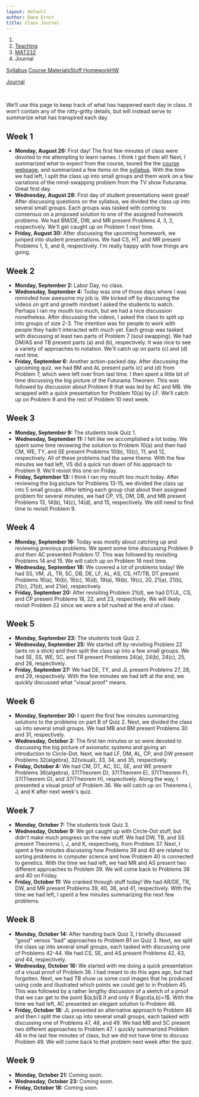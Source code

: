 ```yaml
---
layout: default
author: Dana Ernst
title: Class Journal
---
```


<ol class="breadcrumb">
  <li><a href="/"><i class="fa fa-home"></i></a></li>
  <li><a href="/teaching/">Teaching</a></li>
  <li><a href="/teaching/mat232f19">MAT232</a></li>
  <li class="active">Journal</li>
</ol>

<div class="row">
<div class="col-xs-12">
<div class="btn-group btn-group-justified">
<a class="btn btn-default btn-success" href="{{site.baseurl}}/teaching/mat232f19/syllabus/">Syllabus</a>

<a class="btn btn-default btn-primary" href="{{site.baseurl}}/teaching/mat232f19/materials/">
<span class="hidden-xs">Course Materials</span><span class="visible-xs">Stuff</span>
</a>

<a class="btn btn-default btn-warning" href="{{site.baseurl}}/teaching/mat232f19/homework/">
<span class="hidden-xs">Homework</span><span class="visible-xs">HW</span>
</a>

<a class="btn btn-default btn-info" href="{{site.baseurl}}/teaching/mat232f19/journal/">Journal</a>
</div>
</div>
</div>

<br>

We’ll use this page to keep track of what has happened each day in class. It won’t contain any of the nitty-gritty details, but will instead serve to summarize what has transpired each day.

## Week 1 ##

<ul class="fa-ul">
  <li><i class="fa-li far fa-calendar-check"></i><b>Monday, August 26:</b> First day! The first few minutes of class were devoted to me attempting to learn names. I think I got them all! Next, I summarized what to expect from the course, toured the the <a href="{{site.baseurl}}/teaching/mat232f19/">course webpage</a>, and summarized a few items on the <a href="{{site.baseurl}}/teaching/mat232f19/syllabus/">syllabus</a>. With the time we had left, I split the class up into small groups and them work on a few variations of the mind-swapping problem from the TV show Futurama.  Great first day.</li>
  <li><i class="fa-li far fa-calendar-check"></i><b>Wednesday, August 28:</b> First day of student presentations went great! After discussing questions on the syllabus, we divided the class up into several small groups.  Each groups was tasked with coming to consensus on a proposed solution to one of the assigned homework problems.  We had BM/DE, DW, and MR present Problems 4, 3, 2, respectively.  We'll get caught up on Problem 1 next time.</li>
  <li><i class="fa-li far fa-calendar-check"></i><b>Friday, August 30:</b> After discussing the upcoming homework, we jumped into student presentations.  We had CS, HT, and MR present Problems 1, 5, and 6, respectively.  I'm really happy with how things are going.</li>
</ul>

## Week 2 ##

<ul class="fa-ul">
  <li><i class="fa-li far fa-calendar-check"></i><b>Monday, September 2:</b> Labor Day, no class.</li>
  <li><i class="fa-li far fa-calendar-check"></i><b>Wednesday, September 4:</b> Today was one of those days where I was reminded how awesome my job is.  We kicked off by discussing the videos on grit and growth mindset I asked the students to watch.  Perhaps I ran my mouth too much, but we had a nice discussion nonetheless.  After discussing the videos, I asked the class to split up into groups of size 2-3.  The intention was for people to work with people they hadn't interacted with much yet.  Each group was tasked with discussing at least two parts of Problem 7 (soul swapping).  We had DM/AS and TB present parts (a) and (b), respectively.  It was nice to see a variety of approaches to notation.  We'll catch up on parts (c) and (d) next time.</li>
  <li><i class="fa-li far fa-calendar-check"></i><b>Friday, September 6:</b> Another action-packed day. After discussing the upcoming quiz, we had BM and AL present parts (c) and (d) from Problem 7, which were left over from last time. I then spent a little bit of time discussing the big picture of the Futurama Theorem. This was followed by discussion about Problem 8 that was led by AC and MB. We wrapped with a quick presentation for Problem 10(a) by LF. We'll catch up on Problem 9 and the rest of Problem 10 next week.</li>
</ul>

## Week 3 ##

<ul class="fa-ul">
  <li><i class="fa-li far fa-calendar-check"></i><b>Monday, September 9:</b> The students took Quiz 1.</li>
  <li><i class="fa-li far fa-calendar-check"></i><b>Wednesday, September 11:</b> I felt like we accomplished a lot today. We spent some time reviewing the solution to Problem 10(a) and then had CM, WE, TY, and SE present Problems 10(b), 10(c), 11, and 12, respectively. All of these problems had the same theme. With the few minutes we had left, VS did a quick run down of his approach to Problem 9. We'll revisit this one on Friday.</li>
  <li><i class="fa-li far fa-calendar-check"></i><b>Friday, September 13:</b> I think I ran my mouth too much today. After reviewing the big picture for Problems 13-15, we divided the class up into 5 small groups. After letting each group chat about their assigned problem for several minutes, we had CP, VS, DM, DB, and MB present Problems 13, 14(b), 14(c), 14(d), and 15, respectively.  We still need to find time to revisit Problem 9.</li>
</ul>

## Week 4 ##

<ul class="fa-ul">
  <li><i class="fa-li far fa-calendar-check"></i><b>Monday, September 16:</b> Today was mostly about catching up and reviewing previous problems.  We spent some time discussing Problem 9 and then AC presented Problem 17. This was followed by revisiting Problems 14 and 15. We will catch up on Problem 16 next time.</li>
  <li><i class="fa-li far fa-calendar-check"></i><b>Wednesday, September 18:</b> We covered a lot of problems today! We had SS, VM, JL, TR, SC, DB, DE, LF, AL, AS, CS, HT/TB, DT present Problems 16(a), 16(b), 16(c), 16(d), 19(a), 19(b), 19(c), 20, 21(a), 21(b), 21(c), 21(d), and 21(e), respectively.</li>
  <li><i class="fa-li far fa-calendar-check"></i><b>Friday, September 20:</b> After revisiting Problem 21(d), we had DT/JL, CS, and CP present Problems 18, 22, and 23, respectively. We will likely revisit Problem 22 since we were a bit rushed at the end of class.</li>
</ul>

## Week 5 ##

<ul class="fa-ul">
  <li><i class="fa-li far fa-calendar-check"></i><b>Monday, September 23:</b> The students took Quiz 2.</li>
  <li><i class="fa-li far fa-calendar-check"></i><b>Wednesday, September 25:</b> We started off by revisiting Problem 22 (ants on a stick) and then split the class up into a few small groups.  We had SE, SS, WE, SC, and TR present Problems 24(a), 24(b), 24(c), 25, and 26, respectively.</li>
  <li><i class="fa-li far fa-calendar-check"></i><b>Friday, September 27:</b> We had DE, TY, and JL present Problems 27, 28, and 29, respectively. With the few minutes we had left at the end, we quickly discussed what "visual proof" means.</li>
</ul>

## Week 6 ##

<ul class="fa-ul">
  <li><i class="fa-li far fa-calendar-check"></i><b>Monday, September 30:</b> I spent the first few minutes summarizing solutions to the problems on part B of Quiz 2. Next, we divided the class up into several small groups.  We had MB and BM present Problems 30 and 31, respectively.</li>
  <li><i class="fa-li far fa-calendar-check"></i><b>Wednesday, October 2:</b> The first ten minutes or so were devoted to discussing the big picture of axiomatic systems and giving an introduction to Circle-Dot. Next, we had LF, DM, AL, CP, and DW present Problems 32(algebra), 32(visual), 33, 34, and 35, respectively.</li>
  <li><i class="fa-li far fa-calendar-check"></i><b>Friday, October 4:</b> We had CM, DT, AC, SC, SE, and WE present Problems 36(algebra), 37(Theorem D), 37(Theorem E), 37(Theorem F), 37(Theorem G), and 37(Theorem H), respectively. Along the way, I presented a visual proof of Problem 36. We will catch up on Theorems I, J, and K after next week's quiz.</li>
</ul>

## Week 7 ##

<ul class="fa-ul">
  <li><i class="fa-li far fa-calendar-check"></i><b>Monday, October 7:</b> The students took Quiz 3.</li>
  <li><i class="fa-li far fa-calendar-check"></i><b>Wednesday, October 9:</b> We got caught up with Circle-Dot stuff, but didn't make much progress on the new stuff.  We had DW, TB, and SS present Theorems I, J, and K, respectively, from Problem 37.  Next, I spent a few minutes discussing how Problems 39 and 40 are related to sorting problems in computer science and how Problem 40 is connected to genetics. With the time we had left, we had MR and AS present two different approaches to Problem 39. We will come back to Problems 38 and 40 on Friday.</li>
  <li><i class="fa-li far fa-calendar-check"></i><b>Friday, October 11:</b> We cranked through stuff today! We had AR/DE, TR, DW, and MR present Problems 39, 40, 38, and 41, respectively. With the time we had left, I spent a few minutes summarizing the next few problems.</li>
</ul>

## Week 8 ##

<ul class="fa-ul">
  <li><i class="fa-li far fa-calendar-check"></i><b>Monday, October 14:</b> After handing back Quiz 3, I briefly discussed "good" versus "bad" approaches to Problem B1 on Quiz 3. Next, we split the class up into several small groups, each tasked with discussing one of Problems 42-44.  We had CS, SE, and AS present Problems 42, 43, and 44, respectively.</li>
  <li><i class="fa-li far fa-calendar-check"></i><b>Wednesday, October 16:</b> We started with me doing a quick presentation of a visual proof of Problem 36.  I had meant to do this ages ago, but had forgotten. Next, we had TB show us some cool images that he produced using code and illustrated which points we could get to in Problem 45. This was followed by a rather lengthy discussion of a sketch of a proof that we can get to the point $(a,b)$ if and only if $\gcd(a,b)=1$. With the time we had left, AC presented an elegant solution to Problem 46.</li>
  <li><i class="fa-li far fa-calendar-check"></i><b>Friday, October 18:</b> JL presented an alternative approach to Problem 46 and then I split the class up into several small groups, each tasked with discussing one of Problems 47, 48, and 49.  We had MB and SC present two different approaches to Problem 47. I quickly summarized Problem 48 in the last few minutes of class, but we did not have time to discuss Problem 49. We will come back to that problem next week after the quiz.</li>
</ul>

## Week 9 ##

<ul class="fa-ul">
  <li><i class="fa-li far fa-calendar-check"></i><b>Monday, October 21:</b> Coming soon.</li>
  <li><i class="fa-li far fa-calendar-check"></i><b>Wednesday, October 23:</b> Coming soon.</li>
  <li><i class="fa-li far fa-calendar-check"></i><b>Friday, October 18:</b> Coming soon.</li>
</ul>
